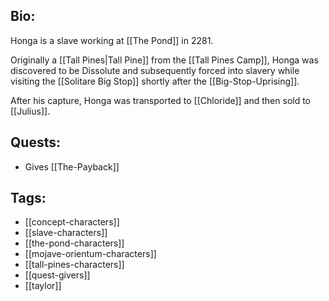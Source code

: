 ## Bio:

Honga is a slave working at [[The Pond]] in 2281.

Originally a [[Tall Pines|Tall Pine]] from the [[Tall Pines Camp]], Honga was discovered to be Dissolute and subsequently forced into slavery while visiting the [[Solitare Big Stop]] shortly after the [[Big-Stop-Uprising]].

After his capture, Honga was transported to [[Chloride]] and then sold to [[Julius]].

## Quests:

- Gives [[The-Payback]]

## Tags:

- [[concept-characters]]
- [[slave-characters]]
- [[the-pond-characters]]
- [[mojave-orientum-characters]]
- [[tall-pines-characters]]
- [[quest-givers]]
- [[taylor]]
